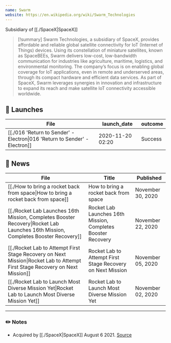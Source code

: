 ```yaml
---
name: Swarm
website: https://en.wikipedia.org/wiki/Swarm_Technologies
---
```


Subsidiary of [[./SpaceX|SpaceX]]

>[!summary]
Swarm Technologies, a subsidiary of SpaceX, provides affordable and reliable global satellite connectivity for IoT (Internet of Things) devices. Using its constellation of miniature satellites, known as SpaceBEEs, Swarm delivers low-cost, low-bandwidth communication for industries like agriculture, maritime, logistics, and environmental monitoring. The company’s focus is on enabling global coverage for IoT applications, even in remote and underserved areas, through its compact hardware and efficient data services. As part of SpaceX, Swarm leverages synergies in innovation and infrastructure to expand its reach and make satellite IoT connectivity accessible worldwide.


## 🚀 Launches

| File                                                                                        | launch_date      | outcome |
| ------------------------------------------------------------------------------------------- | ---------------- | ------- |
| [[./016 'Return to Sender' - Electron\|016 'Return to Sender' - Electron]] | 2020-11-20 02:20 | Success |

## 📰 News
| File                                                                                                                                   | Title                                                        | Published         |
| -------------------------------------------------------------------------------------------------------------------------------------- | ------------------------------------------------------------ | ----------------- |
| [[./How to bring a rocket back from space\|How to bring a rocket back from space]]                                               | How to bring a rocket back from space                        | November 30, 2020 |
| [[./Rocket Lab Launches 16th Mission, Completes Booster Recovery\|Rocket Lab Launches 16th Mission, Completes Booster Recovery]] | Rocket Lab Launches 16th Mission, Completes Booster Recovery | November 22, 2020 |
| [[./Rocket Lab to Attempt First Stage Recovery on Next Mission\|Rocket Lab to Attempt First Stage Recovery on Next Mission]]     | Rocket Lab to Attempt First Stage Recovery on Next Mission   | November 05, 2020 |
| [[./Rocket Lab to Launch Most Diverse Mission Yet\|Rocket Lab to Launch Most Diverse Mission Yet]]                               | Rocket Lab to Launch Most Diverse Mission Yet                | November 02, 2020 |


---
### ✏️ Notes

- Acquired by [[./SpaceX|SpaceX]] August 6 2021. [Source](https://www.satellitetoday.com/finance/2021/08/09/spacex-buys-out-satellite-iot-startup-swarm-technologies/)